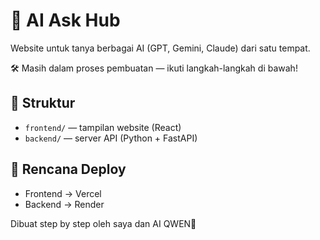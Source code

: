 # 🤖 AI Ask Hub

Website untuk tanya berbagai AI (GPT, Gemini, Claude) dari satu tempat.

🛠️ Masih dalam proses pembuatan — ikuti langkah-langkah di bawah!

## 📂 Struktur

- `frontend/` — tampilan website (React)
- `backend/` — server API (Python + FastAPI)

## 🚀 Rencana Deploy

- Frontend → Vercel
- Backend → Render

Dibuat step by step oleh saya dan AI QWEN💪
